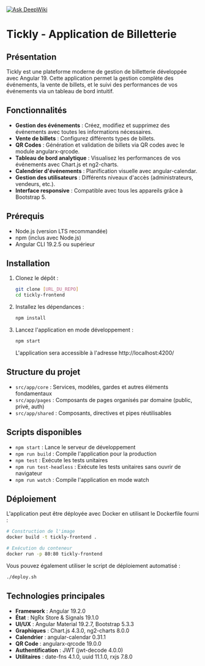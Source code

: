 [![Ask DeepWiki](https://deepwiki.com/badge.svg)](https://deepwiki.com/novaenebulae/Tickly-project-frontend)

# Tickly - Application de Billetterie

## Présentation

Tickly est une plateforme moderne de gestion de billetterie développée avec Angular 19. Cette application permet la gestion complète des événements, la vente de billets, et le suivi des performances de vos événements via un tableau de bord intuitif.

## Fonctionnalités 

- **Gestion des événements** : Créez, modifiez et supprimez des événements avec toutes les informations nécessaires.
- **Vente de billets** : Configurez différents types de billets.
- **QR Codes** : Génération et validation de billets via QR codes avec le module angularx-qrcode.
- **Tableau de bord analytique** : Visualisez les performances de vos événements avec Chart.js et ng2-charts.
- **Calendrier d'événements** : Planification visuelle avec angular-calendar.
- **Gestion des utilisateurs** : Différents niveaux d'accès (administrateurs, vendeurs, etc.).
- **Interface responsive** : Compatible avec tous les appareils grâce à Bootstrap 5.

## Prérequis

- Node.js (version LTS recommandée)
- npm (inclus avec Node.js)
- Angular CLI 19.2.5 ou supérieur

## Installation

1. Clonez le dépôt :
   ```bash
   git clone [URL_DU_REPO]
   cd tickly-frontend
   ```

2. Installez les dépendances :
   ```bash
   npm install
   ```

3. Lancez l'application en mode développement :
   ```bash
   npm start
   ```
   L'application sera accessible à l'adresse http://localhost:4200/

## Structure du projet

- `src/app/core` : Services, modèles, gardes et autres éléments fondamentaux
- `src/app/pages` : Composants de pages organisés par domaine (public, privé, auth)
- `src/app/shared` : Composants, directives et pipes réutilisables

## Scripts disponibles

- `npm start` : Lance le serveur de développement
- `npm run build` : Compile l'application pour la production
- `npm test` : Exécute les tests unitaires
- `npm run test-headless` : Exécute les tests unitaires sans ouvrir de navigateur
- `npm run watch` : Compile l'application en mode watch

## Déploiement

L'application peut être déployée avec Docker en utilisant le Dockerfile fourni :

```bash
# Construction de l'image
docker build -t tickly-frontend .

# Exécution du conteneur
docker run -p 80:80 tickly-frontend
```

Vous pouvez également utiliser le script de déploiement automatisé :

```bash
./deploy.sh
```

## Technologies principales

- **Framework** : Angular 19.2.0
- **État** : NgRx Store & Signals 19.1.0
- **UI/UX** : Angular Material 19.2.7, Bootstrap 5.3.3
- **Graphiques** : Chart.js 4.3.0, ng2-charts 8.0.0
- **Calendrier** : angular-calendar 0.31.1
- **QR Code** : angularx-qrcode 19.0.0
- **Authentification** : JWT (jwt-decode 4.0.0)
- **Utilitaires** : date-fns 4.1.0, uuid 11.1.0, rxjs 7.8.0
